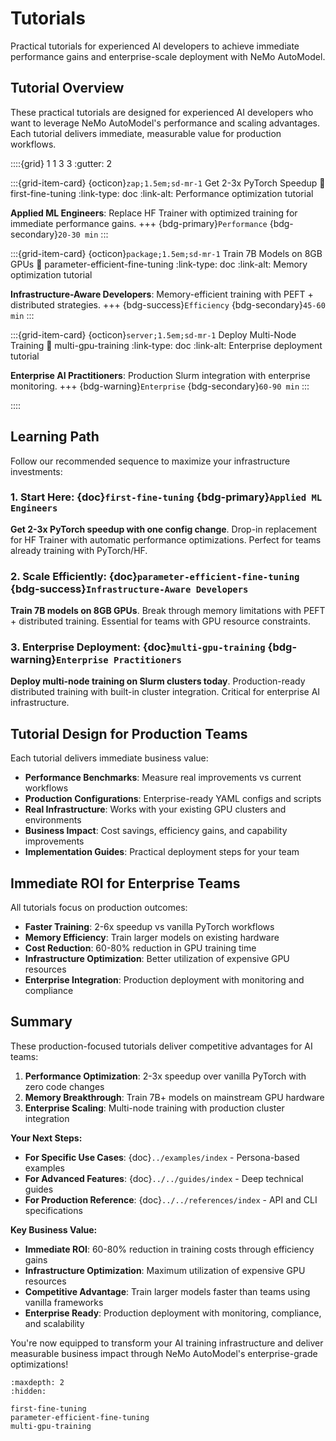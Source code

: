 # Tutorials

Practical tutorials for experienced AI developers to achieve immediate performance gains and enterprise-scale deployment with NeMo AutoModel.

## Tutorial Overview

These practical tutorials are designed for experienced AI developers who want to leverage NeMo AutoModel's performance and scaling advantages. Each tutorial delivers immediate, measurable value for production workflows.

::::{grid} 1 1 3 3
:gutter: 2

:::{grid-item-card} {octicon}`zap;1.5em;sd-mr-1` Get 2-3x PyTorch Speedup
:link: first-fine-tuning
:link-type: doc
:link-alt: Performance optimization tutorial

**Applied ML Engineers**: Replace HF Trainer with optimized training for immediate performance gains.
+++
{bdg-primary}`Performance` {bdg-secondary}`20-30 min`
:::

:::{grid-item-card} {octicon}`package;1.5em;sd-mr-1` Train 7B Models on 8GB GPUs
:link: parameter-efficient-fine-tuning
:link-type: doc
:link-alt: Memory optimization tutorial

**Infrastructure-Aware Developers**: Memory-efficient training with PEFT + distributed strategies.
+++
{bdg-success}`Efficiency` {bdg-secondary}`45-60 min`
:::

:::{grid-item-card} {octicon}`server;1.5em;sd-mr-1` Deploy Multi-Node Training
:link: multi-gpu-training
:link-type: doc
:link-alt: Enterprise deployment tutorial

**Enterprise AI Practitioners**: Production Slurm integration with enterprise monitoring.
+++
{bdg-warning}`Enterprise` {bdg-secondary}`60-90 min`
:::

::::

## Learning Path

Follow our recommended sequence to maximize your infrastructure investments:

### 1. Start Here: {doc}`first-fine-tuning` {bdg-primary}`Applied ML Engineers`
**Get 2-3x PyTorch speedup with one config change**. Drop-in replacement for HF Trainer with automatic performance optimizations. Perfect for teams already training with PyTorch/HF.

### 2. Scale Efficiently: {doc}`parameter-efficient-fine-tuning` {bdg-success}`Infrastructure-Aware Developers`  
**Train 7B models on 8GB GPUs**. Break through memory limitations with PEFT + distributed training. Essential for teams with GPU resource constraints.

### 3. Enterprise Deployment: {doc}`multi-gpu-training` {bdg-warning}`Enterprise Practitioners`
**Deploy multi-node training on Slurm clusters today**. Production-ready distributed training with built-in cluster integration. Critical for enterprise AI infrastructure.

## Tutorial Design for Production Teams

Each tutorial delivers immediate business value:

- **Performance Benchmarks**: Measure real improvements vs current workflows
- **Production Configurations**: Enterprise-ready YAML configs and scripts
- **Real Infrastructure**: Works with your existing GPU clusters and environments
- **Business Impact**: Cost savings, efficiency gains, and capability improvements
- **Implementation Guides**: Practical deployment steps for your team

## Immediate ROI for Enterprise Teams

All tutorials focus on production outcomes:

- **Faster Training**: 2-6x speedup vs vanilla PyTorch workflows
- **Memory Efficiency**: Train larger models on existing hardware
- **Cost Reduction**: 60-80% reduction in GPU training time
- **Infrastructure Optimization**: Better utilization of expensive GPU resources
- **Enterprise Integration**: Production deployment with monitoring and compliance

## Summary

These production-focused tutorials deliver competitive advantages for AI teams:

1. **Performance Optimization**: 2-3x speedup over vanilla PyTorch with zero code changes
2. **Memory Breakthrough**: Train 7B+ models on mainstream GPU hardware
3. **Enterprise Scaling**: Multi-node training with production cluster integration

**Your Next Steps:**

- **For Specific Use Cases**: {doc}`../examples/index` - Persona-based examples
- **For Advanced Features**: {doc}`../../guides/index` - Deep technical guides  
- **For Production Reference**: {doc}`../../references/index` - API and CLI specifications

**Key Business Value:**

- **Immediate ROI**: 60-80% reduction in training costs through efficiency gains
- **Infrastructure Optimization**: Maximum utilization of expensive GPU resources
- **Competitive Advantage**: Train larger models faster than teams using vanilla frameworks
- **Enterprise Ready**: Production deployment with monitoring, compliance, and scalability

You're now equipped to transform your AI training infrastructure and deliver measurable business impact through NeMo AutoModel's enterprise-grade optimizations!

```{toctree}
:maxdepth: 2
:hidden:

first-fine-tuning
parameter-efficient-fine-tuning
multi-gpu-training
```
